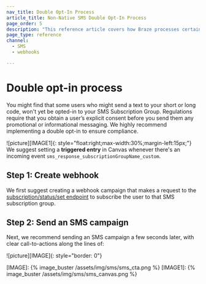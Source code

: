 ```yaml
---
nav_title: Double Opt-In Process
article_title: Non-Native SMS Double Opt-In Process
page_order: 5
description: "This reference article covers how Braze processes certain keywords for non-native SMS users, as well as best practices when creating an SMS webhook campaign."
page_type: reference
channel:
  - SMS
  - webhooks

---
```


# Double opt-in process

You might find that some users who might send a text to your short or long code, won't yet be opted-in to your SMS Subscription Group. Regulations require that you obtain a user’s explicit consent before you send them any promotional or informational messaging. We highly recommend implementing a double opt-in to ensure compliance. 

![picture][IMAGE1]{: style="float:right;max-width:30%;margin-left:15px;"}
We suggest setting a __triggered entry__ in Canvas whenever there's an incoming event `sms_response_subscriptionGroupName_custom`.

## Step 1: Create webhook

We first suggest creating a webhook campaign that makes a request to the [subscription/status/set endpoint][SSSendpoint] to subscribe the user to that SMS subscription group.

## Step 2: Send an SMS campaign

Next, we recommend sending an SMS campaign a few seconds later, with clear call-to-actions along the lines of:

![picture][IMAGE]{: style="border: 0"}

[SSSendpoint]: {{site.baseurl}}/api/endpoints/subscription_groups/post_update_user_subscription_group_status/
[IMAGE]: {% image_buster /assets/img/sms/sms_cta.png %}
[IMAGE1]: {% image_buster /assets/img/sms/sms_canvas.png %}
